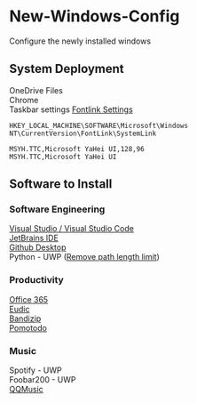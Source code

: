 # New-Windows-Config
Configure the newly installed windows

## System Deployment
OneDrive Files  
Chrome  
Taskbar settings
[Fontlink Settings](https://shajisoft.com/shajisoft_wp/cn/%E5%AE%8C%E7%BE%8E%E8%A7%A3%E5%86%B3%E4%B8%AD%E6%96%87%E5%9C%A8%E8%8B%B1%E6%96%87windows%E4%B8%8A%E6%98%BE%E7%A4%BA%E9%AB%98%E7%9F%AE%E4%B8%8D%E4%B8%80%E7%9A%84%E9%97%AE%E9%A2%98/)
```
HKEY_LOCAL_MACHINE\SOFTWARE\Microsoft\Windows NT\CurrentVersion\FontLink\SystemLink

MSYH.TTC,Microsoft YaHei UI,128,96
MSYH.TTC,Microsoft YaHei UI
```

## Software to Install

### Software Engineering

[Visual Studio / Visual Studio Code](https://visualstudio.microsoft.com/)  
[JetBrains IDE](https://www.jetbrains.com/)  
[Github Desktop](https://desktop.github.com/)  
Python - UWP ([Remove path length limit](https://www.howtogeek.com/266621/how-to-make-windows-10-accept-file-paths-over-260-characters/))

### Productivity
[Office 365](https://www.office.com/)  
[Eudic](https://www.eudic.net)  
[Bandizip](https://en.bandisoft.com/bandizip/)  
[Pomotodo](https://pomotodo.com/app/)  

### Music
Spotify - UWP  
Foobar200 - UWP  
[QQMusic](https://y.qq.com/)
